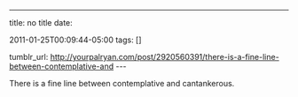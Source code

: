 ---
title: no title
date:

 2011-01-25T00:09:44-05:00 
tags:  []

tumblr_url:
http://yourpalryan.com/post/2920560391/there-is-a-fine-line-between-contemplative-and
\-\--

There is a fine line between contemplative and cantankerous.

